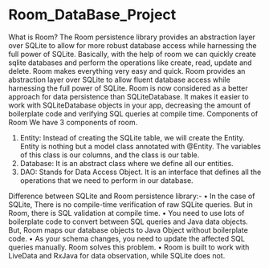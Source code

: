 # Room_DataBase_Project


What is Room?
The Room persistence library provides an abstraction layer over SQLite to allow for more robust database access while harnessing the full power of SQLite.
Basically, with the help of room we can quickly create sqlite databases and perform the operations like create, read, update and delete. Room makes everything very easy and quick.
Room provides an abstraction layer over SQLite to allow fluent database access while harnessing the full power of SQLite. 
Room is now considered as a better approach for data persistence than SQLiteDatabase. It makes it easier to work with SQLiteDatabase objects in your app, decreasing the amount of boilerplate code and verifying SQL queries at compile time.
Components of Room
We have 3 components of room.
1.	Entity: Instead of creating the SQLite table, we will create the Entity. Entity is nothing but a model class annotated with @Entity. The variables of this class is our columns, and the class is our table.
2.	Database: It is an abstract class where we define all our entities.
3.	DAO: Stands for Data Access Object. It is an interface that defines all the operations that we need to perform in our database.

Difference between SQLite and Room persistence library:-
•	In the case of SQLite, There is no compile-time verification of raw SQLite queries. But in Room, there is SQL validation at compile time.
•	You need to use lots of boilerplate code to convert between SQL queries and Java data objects. But, Room maps our database objects to Java Object without boilerplate code.
•	As your schema changes, you need to update the affected SQL queries manually. Room solves this problem.
•	Room is built to work with LiveData and RxJava for data observation, while SQLite does not. 


 
